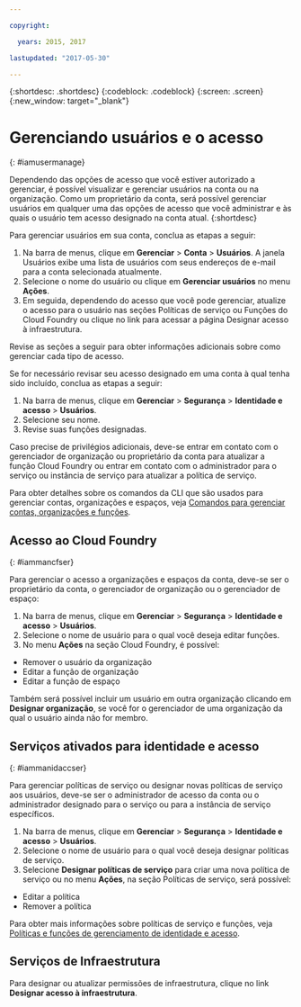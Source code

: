 ```yaml
---

copyright:

  years: 2015, 2017

lastupdated: "2017-05-30"

---
```


{:shortdesc: .shortdesc}
{:codeblock: .codeblock}
{:screen: .screen}
{:new_window: target="_blank"}

# Gerenciando usuários e o acesso
{: #iamusermanage}

Dependendo das opções de acesso que você estiver autorizado a gerenciar, é possível visualizar e
gerenciar usuários na conta ou na organização. Como um proprietário da conta, será possível gerenciar usuários em qualquer uma das opções de acesso que você administrar e às quais o usuário tem acesso designado na conta atual.
{:shortdesc}

Para gerenciar usuários em sua conta, conclua as etapas a seguir:

1. Na barra de menus, clique em **Gerenciar** &gt; **Conta** &gt; **Usuários**. A janela Usuários exibe uma lista de usuários com seus endereços de e-mail para a conta selecionada atualmente. 
2. Selecione o nome do usuário ou clique em **Gerenciar usuários** no menu **Ações**. 
3. Em seguida, dependendo do acesso que você pode gerenciar, atualize o acesso para o usuário nas seções Políticas de serviço ou Funções do Cloud Foundry ou clique no link para acessar a página Designar acesso à infraestrutura.

Revise as seções a seguir para obter informações adicionais sobre como gerenciar cada tipo de acesso.

Se for necessário revisar seu acesso designado em uma conta à qual tenha sido incluído, conclua as etapas a seguir:

1. Na barra de menus, clique em **Gerenciar** &gt; **Segurança** &gt; **Identidade e acesso** &gt; **Usuários**. 
2. Selecione seu nome. 
3. Revise suas funções designadas.

Caso precise de privilégios adicionais, deve-se entrar em contato com o gerenciador de organização ou proprietário da conta para atualizar a função Cloud Foundry ou entrar em contato com o administrador para o serviço ou instância de serviço para atualizar a política de serviço.

Para obter detalhes sobre os comandos da CLI que são usados para gerenciar contas, organizações e espaços, veja [Comandos para gerenciar contas, organizações e funções](/docs/cli/reference/bluemix_cli/bx_cli.html#bx_commands_acctorg).

## Acesso ao Cloud Foundry
{: #iammancfser}

Para gerenciar o acesso a organizações e espaços da conta, deve-se ser o proprietário da conta, o gerenciador de organização ou o gerenciador de espaço:

1. Na barra de menus, clique em **Gerenciar** &gt; **Segurança** &gt; **Identidade e acesso** &gt; **Usuários**. 
2. Selecione o nome de usuário para o qual você deseja editar funções.
3. No menu **Ações** na seção Cloud Foundry, é possível:

  * Remover o usuário da organização
  * Editar a função de organização
  * Editar a função de espaço

Também será possível incluir um usuário em outra organização clicando em **Designar organização**, se você for o gerenciador de uma organização da qual o usuário ainda não for membro. 


## Serviços ativados para identidade e acesso
{: #iammanidaccser}

Para gerenciar políticas de serviço ou designar novas políticas de serviço aos usuários, deve-se ser o administrador de acesso da conta ou o administrador designado para o serviço ou para a instância de serviço específicos.

1. Na barra de menus, clique em **Gerenciar** &gt; **Segurança** &gt; **Identidade e acesso** &gt; **Usuários**. 
2. Selecione o nome de usuário para o qual você deseja designar políticas de serviço.
3. Selecione **Designar políticas de serviço** para criar uma nova política de serviço ou no menu **Ações**, na seção Políticas de serviço, será possível:
  
  * Editar a política
  * Remover a política

Para obter mais informações sobre políticas de serviço e funções, veja [Políticas e funções de gerenciamento de identidade e acesso](/docs/iam/users_roles.html#iamusermanpol).

## Serviços de Infraestrutura

Para designar ou atualizar permissões de infraestrutura, clique no link **Designar acesso à infraestrutura**.
